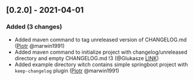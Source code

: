 <!-- @formatter:off -->
<!-- noinspection -->
<!-- Prevents auto format, for JetBrains IDE File > Settings > Editor > Code Style (Formatter Tab) > Turn formatter on/off with markers in code comments  -->

[0.2.0] - 2021-04-01
--------------------

### Added (3 changes)

- Added maven command to tag unreleased version of CHANGELOG.md ([Piotr](https://github.com/marwin1991) @marwin1991)
- Added maven command to initialize project with changelog/unreleased directory and empty CHANGELOG.md !3 (@Glukasze [LINK](https://github.com/Glukasze))
- Added example directory witch contains simple springboot project with `keep-changelog` plugin ([Piotr](https://github.com/marwin1991) @marwin1991)


